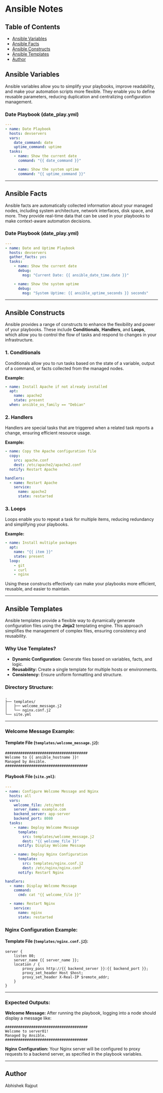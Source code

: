# Ansible Notes

## Table of Contents
* [Ansible Variables](#ansible-variables)
* [Ansible Facts](#ansible-facts)
* [Ansible Constructs](#ansible-constructs)
* [Ansible Templates](#ansible-templates)
* [Author](#author)


## Ansible Variables
Ansible variables allow you to simplify your playbooks, improve readability, and make your automation scripts more flexible. They enable you to define reusable parameters, reducing duplication and centralizing configuration management.

### Date Playbook (date_play.yml)

```yaml
---
- name: Date Playbook
  hosts: devservers
  vars:
    date_command: date
    uptime_command: uptime
  tasks:
    - name: Show the current date
      command: "{{ date_command }}"

    - name: Show the system uptime
      command: "{{ uptime_command }}"
```

---

## Ansible Facts
Ansible facts are automatically collected information about your managed nodes, including system architecture, network interfaces, disk space, and more. They provide real-time data that can be used in your playbooks to make context-aware automation decisions.

### Date Playbook (date_play.yml)

```yaml
---
- name: Date and Uptime Playbook
  hosts: devservers
  gather_facts: yes
  tasks:
    - name: Show the current date
      debug:
        msg: "Current Date: {{ ansible_date_time.date }}"

    - name: Show the system uptime
      debug:
        msg: "System Uptime: {{ ansible_uptime_seconds }} seconds"
```

---

## **Ansible Constructs**

Ansible provides a range of constructs to enhance the flexibility and power of your playbooks. These include **Conditionals**, **Handlers**, and **Loops**, which allow you to control the flow of tasks and respond to changes in your infrastructure.

### **1. Conditionals**

Conditionals allow you to run tasks based on the state of a variable, output of a command, or facts collected from the managed nodes.

**Example:**

```yaml
- name: Install Apache if not already installed
  apt:
    name: apache2
    state: present
  when: ansible_os_family == "Debian"
```

### **2. Handlers**

Handlers are special tasks that are triggered when a related task reports a change, ensuring efficient resource usage.

**Example:**

```yaml
- name: Copy the Apache configuration file
  copy:
    src: apache.conf
    dest: /etc/apache2/apache2.conf
  notify: Restart Apache

handlers:
  - name: Restart Apache
    service:
      name: apache2
      state: restarted
```

### **3. Loops**

Loops enable you to repeat a task for multiple items, reducing redundancy and simplifying your playbooks.

**Example:**

```yaml
- name: Install multiple packages
  apt:
    name: "{{ item }}"
    state: present
  loop:
    - git
    - curl
    - nginx
```

Using these constructs effectively can make your playbooks more efficient, reusable, and easier to maintain.

---

## **Ansible Templates**

Ansible templates provide a flexible way to dynamically generate configuration files using the **Jinja2** templating engine. This approach simplifies the management of complex files, ensuring consistency and reusability.

### **Why Use Templates?**

* **Dynamic Configuration:** Generate files based on variables, facts, and logic.
* **Reusability:** Create a single template for multiple hosts or environments.
* **Consistency:** Ensure uniform formatting and structure.

### **Directory Structure:**

```
.
├── templates/
│   ├── welcome_message.j2
│   └── nginx.conf.j2
└── site.yml
```

---

### **Welcome Message Example:**

#### **Template File (`templates/welcome_message.j2`):**

```jinja
######################################
Welcome to {{ ansible_hostname }}!
Managed by Ansible.
######################################
```

#### **Playbook File (`site.yml`):**

```yaml
---
- name: Configure Welcome Message and Nginx
  hosts: all
  vars:
    welcome_file: /etc/motd
    server_name: example.com
    backend_server: app-server
    backend_port: 8080
  tasks:
    - name: Deploy Welcome Message
      template:
        src: templates/welcome_message.j2
        dest: "{{ welcome_file }}"
      notify: Display Welcome Message

    - name: Deploy Nginx Configuration
      template:
        src: templates/nginx.conf.j2
        dest: /etc/nginx/nginx.conf
      notify: Restart Nginx

handlers:
  - name: Display Welcome Message
    command:
      cmd: cat "{{ welcome_file }}"

  - name: Restart Nginx
    service:
      name: nginx
      state: restarted
```

### **Nginx Configuration Example:**

#### **Template File (`templates/nginx.conf.j2`):**

```jinja
server {
    listen 80;
    server_name {{ server_name }};
    location / {
        proxy_pass http://{{ backend_server }}:{{ backend_port }};
        proxy_set_header Host $host;
        proxy_set_header X-Real-IP $remote_addr;
    }
}
```

---

### **Expected Outputs:**

**Welcome Message:**
After running the playbook, logging into a node should display a message like:

```
######################################
Welcome to server01!
Managed by Ansible.
######################################
```

**Nginx Configuration:**
Your Nginx server will be configured to proxy requests to a backend server, as specified in the playbook variables.

---

## Author 

Abhishek Rajput
